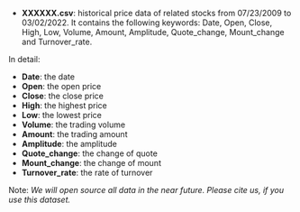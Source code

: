 * **XXXXXX.csv**: historical price data of related stocks from 07/23/2009 to 03/02/2022.
It contains the following keywords: Date, Open, Close, High, Low, Volume, Amount, Amplitude, Quote_change, Mount_change and Turnover_rate.

In detail:
* **Date**: the date
* **Open**: the open price
* **Close**: the close price
* **High**: the highest price
* **Low**: the lowest price
* **Volume**: the trading volume
* **Amount**: the trading amount
* **Amplitude**: the amplitude
* **Quote_change**: the change of quote
* **Mount_change**: the change of mount
* **Turnover_rate**: the rate of turnover

Note: *We will open source all data in the near future. Please cite us, if you use this dataset.*
